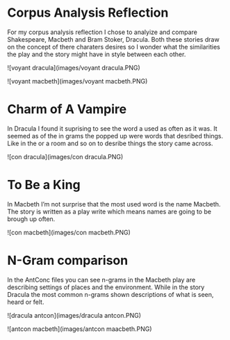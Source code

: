 # Corpus Analysis Reflection

For my corpus analysis reflection I chose to analyize and compare Shakespeare, Macbeth and Bram Stoker, Dracula. Both these stories draw on the concept of there charaters desires so I wonder what the similarities the play and the story might have in style between each other.

![voyant dracula](images/voyant dracula.PNG) 

![voyant macbeth](images/voyant macbeth.PNG)

# Charm of A Vampire
In Dracula I found it suprising to see the word a used as often as it was. It seemed as of the in grams the popped up were words that desribed things. Like in the or a room and so on to desribe things the story came across. 

![con dracula](images/con dracula.PNG)

# To Be a King

In Macbeth I’m not surprise that the most used word is the name Macbeth. The story is written as a play write which means names are going to be brough up often. 

![con macbeth](images/con macbeth.PNG)

# N-Gram comparison
In the AntConc files you can see n-grams in the Macbeth play are describing settings of places and the environment. While in the story Dracula the most common n-grams shown descriptions of what is seen, heard or felt. 

![dracula antcon](images/dracula antcon.PNG)

![antcon macbeth](images/antcon maacbeth.PNG)
